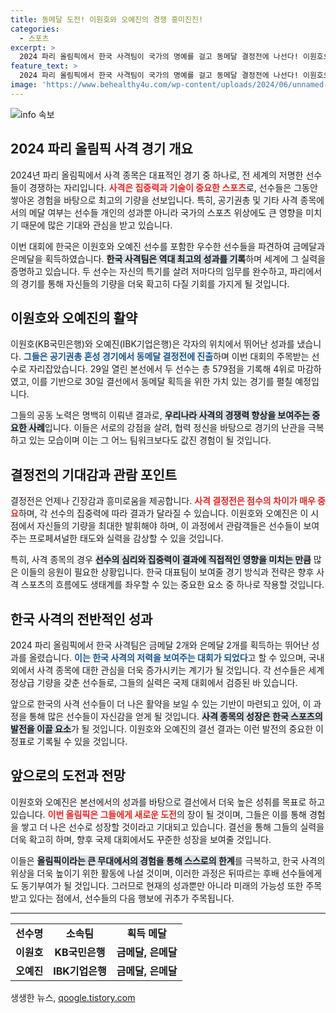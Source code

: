 ```yaml
---
title: 동메달 도전! 이원호와 오예진의 경쟁 흥미진진!
categories:
  - 스포츠
excerpt: >
  2024 파리 올림픽에서 한국 사격팀이 국가의 명예를 걸고 동메달 결정전에 나선다! 이원호오예진 조, 인도 팀과의 짜릿한 한판 대결을 앞두고 금메달을 향한 열망은 더 뜨거워진다. 클릭해서 경기의 모든 순간을 놓치지 마세요!
feature_text: >
  2024 파리 올림픽에서 한국 사격팀이 국가의 명예를 걸고 동메달 결정전에 나선다! 이원호오예진 조, 인도 팀과의 짜릿한 한판 대결을 앞두고 금메달을 향한 열망은 더 뜨거워진다. 클릭해서 경기의 모든 순간을 놓치지 마세요!
image: 'https://www.behealthy4u.com/wp-content/uploads/2024/06/unnamed-file.png'
---
```


<p><img src="https://www.behealthy4u.com/wp-content/uploads/2024/06/unnamed-file.png" alt="info 속보" /></p>

<h2 data-ke-size="size26">2024 파리 올림픽 사격 경기 개요</h2>

<p data-ke-size="size16">2024년 파리 올림픽에서 사격 종목은 대표적인 경기 중 하나로, 전 세계의 저명한 선수들이 경쟁하는 자리입니다. <b><span style="color: #ee2323;">사격은 집중력과 기술이 중요한 스포츠</span></b>로, 선수들은 그동안 쌓아온 경험을 바탕으로 최고의 기량을 선보입니다. 특히, 공기권총 및 기타 사격 종목에서의 메달 여부는 선수들 개인의 성과뿐 아니라 국가의 스포츠 위상에도 큰 영향을 미치기 때문에 많은 기대와 관심을 받고 있습니다.</p>

<p data-ke-size="size16">이번 대회에 한국은 이원호와 오예진 선수를 포함한 우수한 선수들을 파견하여 금메달과 은메달을 획득하였습니다. <b><span style="background-color: #21538527;">한국 사격팀은 역대 최고의 성과를 기록</span></b>하며 세계에 그 실력을 증명하고 있습니다. 두 선수는 자신의 특기를 살려 저마다의 임무를 완수하고, 파리에서의 경기를 통해 자신들의 기량을 더욱 확고히 다질 기회를 가지게 될 것입니다.</p>

<h2 data-ke-size="size26">이원호와 오예진의 활약</h2>

<p data-ke-size="size16">이원호(KB국민은행)와 오예진(IBK기업은행)은 각자의 위치에서 뛰어난 성과를 냈습니다. <b><span style="color: #1a5490;">그들은 공기권총 혼성 경기에서 동메달 결정전에 진출</span></b>하며 이번 대회의 주목받는 선수로 자리잡았습니다. 29일 열린 본선에서 두 선수는 총 579점을 기록해 4위로 마감하였고, 이를 기반으로 30일 결선에서 동메달 획득을 위한 가치 있는 경기를 펼칠 예정입니다.</p>

<p data-ke-size="size16">그들의 공동 노력은 명백히 이뤄낸 결과로, <b><span style="background-color: #21538527;">우리나라 사격의 경쟁력 향상을 보여주는 중요한 사례</span></b>입니다. 이들은 서로의 강점을 살려, 협력 정신을 바탕으로 경기의 난관을 극복하고 있는 모습이며 이는 그 어느 팀워크보다도 값진 경험이 될 것입니다.</p>

<h2 data-ke-size="size26">결정전의 기대감과 관람 포인트</h2>

<p data-ke-size="size16">결정전은 언제나 긴장감과 흥미로움을 제공합니다. <b><span style="color: #ee2323;">사격 결정전은 점수의 차이가 매우 중요</span></b>하며, 각 선수의 집중력에 따라 결과가 달라질 수 있습니다. 이원호와 오예진은 이 시점에서 자신들의 기량을 최대한 발휘해야 하며, 이 과정에서 관람객들은 선수들이 보여주는 프로페셔널한 태도와 실력을 감상할 수 있을 것입니다.</p>

<p data-ke-size="size16">특히, 사격 종목의 경우 <b><span style="background-color: #21538527;">선수의 심리와 집중력이 결과에 직접적인 영향을 미치는 만큼</span></b> 많은 이들의 응원이 필요한 상황입니다. 한국 대표팀이 보여줄 경기 방식과 전략은 향후 사격 스포츠의 흐름에도 생태계를 좌우할 수 있는 중요한 요소 중 하나로 작용할 것입니다.</p>

<h2 data-ke-size="size26">한국 사격의 전반적인 성과</h2>

<p data-ke-size="size16">2024 파리 올림픽에서 한국 사격팀은 금메달 2개와 은메달 2개를 획득하는 뛰어난 성과를 올렸습니다. <b><span style="color: #1a5490;">이는 한국 사격의 저력을 보여주는 대회가 되었다</span></b>고 할 수 있으며, 국내외에서 사격 종목에 대한 관심을 더욱 증가시키는 계기가 될 것입니다. 각 선수들은 세계 정상급 기량을 갖춘 선수들로, 그들의 실력은 국제 대회에서 검증된 바 있습니다.</p>

<p data-ke-size="size16">앞으로 한국의 사격 선수들이 더 나은 활약을 보일 수 있는 기반이 마련되고 있어, 이 과정을 통해 많은 선수들이 자신감을 얻게 될 것입니다. <b><span style="background-color: #21538527;">사격 종목의 성장은 한국 스포츠의 발전을 이끌 요소</span></b>가 될 것입니다. 이원호와 오예진의 결선 결과는 이런 발전의 중요한 이정표로 기록될 수 있을 것입니다.</p>

<h2 data-ke-size="size26">앞으로의 도전과 전망</h2>

<p data-ke-size="size16">이원호와 오예진은 본선에서의 성과를 바탕으로 결선에서 더욱 높은 성취를 목표로 하고 있습니다. <b><span style="color: #ee2323;">이번 올림픽은 그들에게 새로운 도전</span></b>의 장이 될 것이며, 그들은 이를 통해 경험을 쌓고 더 나은 선수로 성장할 것이라고 기대되고 있습니다. 결선을 통해 그들의 실력을 더욱 확고히 하며, 향후 국제 대회에서도 꾸준한 성장을 보여줄 것입니다.</p>

<p data-ke-size="size16">이들은 <b><span style="background-color: #21538527;">올림픽이라는 큰 무대에서의 경험을 통해 스스로의 한계</span></b>를 극복하고, 한국 사격의 위상을 더욱 높이기 위한 활동에 나설 것이며, 이러한 과정은 뒤따르는 후배 선수들에게도 동기부여가 될 것입니다. 그러므로 현재의 성과뿐만 아니라 미래의 가능성 또한 주목받고 있다는 점에서, 선수들의 다음 행보에 귀추가 주목됩니다.</p>

<hr>

<table style="width: 100%;">
  <tr>
    <td style="text-align: center; height: 17px;"><b>선수명</b></td>
    <td style="text-align: center; height: 17px;"><b>소속팀</b></td>
    <td style="text-align: center; height: 17px;"><b>획득 메달</b></td>
  </tr>
  <tr>
    <td style="text-align: center; height: 17px;"><b>이원호</b></td>
    <td style="text-align: center; height: 17px;"><b>KB국민은행</b></td>
    <td style="text-align: center; height: 17px;"><b>금메달, 은메달</b></td>
  </tr>
  <tr>
    <td style="text-align: center; height: 17px;"><b>오예진</b></td>
    <td style="text-align: center; height: 17px;"><b>IBK기업은행</b></td>
    <td style="text-align: center; height: 17px;"><b>금메달, 은메달</b></td>
  </tr>
</table>
생생한 뉴스, <a href="https://qoogle.tistory.com" rel="dofollow">qoogle.tistory.com</a>


